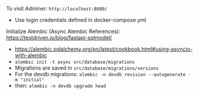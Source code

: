 To visit Adminer: `http://localhost:8080/`

- Use login credentials defined in docker-compose.yml

Initialize Alembic
(Async Alembic References): https://testdriven.io/blog/fastapi-sqlmodel/

- https://alembic.sqlalchemy.org/en/latest/cookbook.html#using-asyncio-with-alembic
- `alembic init -t async src/database/migrations`
- Migrations are saved in `src/database/migrations/versions`
- For the devdb migrations: `alembic -n devdb revision --autogenerate -m "initial"`
- then: `alembic -n devdb upgrade head`

